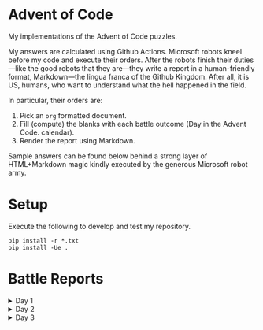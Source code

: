 

# Advent of Code

My implementations of the Advent of Code puzzles.

My answers are calculated using Github Actions. Microsoft robots kneel before my
code and execute their orders. After the robots finish their duties&#x2014;like the
good robots that they are&#x2014;they write a report in a human-friendly format,
Markdown&#x2014;the lingua franca of the Github Kingdom. After all, it is US, humans,
who want to understand what the hell happened in the field.

In particular, their orders are:

1.  Pick an `org` formatted document.
2.  Fill (compute) the blanks with each battle outcome (Day in the Advent Code.
    calendar).
3.  Render the report using Markdown.

Sample answers can be found below behind a strong layer of HTML+Markdown magic
kindly executed by the generous Microsoft robot army.


# Setup

Execute the following to develop and test my repository.

    pip install -r *.txt
    pip install -Ue .


# Battle Reports

<details>
<summary>Day 1</summary>

    python3 aoc/day_01.py

    Executing for sample=['0', '3', '2', '4']
    Depth increments: 2

</details>

<details>
<summary>Day 2</summary>

    python3 aoc/day_02.py

    Executing for instructions=['forward 2', 'down 3', 'up 2'] version='v1'
    Position and depth = (2, 1)
    Executing for instructions=['forward 2', 'down 3', 'up 2'] version='v2'
    Position and depth = (2, 0, 1)

</details>

<details>
<summary>Day 3</summary>

    exec 2>&1
    clojure -X day-03/run
    :

    Opening data from data/03.txt
    Execution error (FileNotFoundException) at java.io.FileInputStream/open0 (FileInputStream.java:-2).
    data/03.txt (No such file or directory)
    
    Full report at:
    /tmp/clojure-1701274686682340357.edn

</details>

